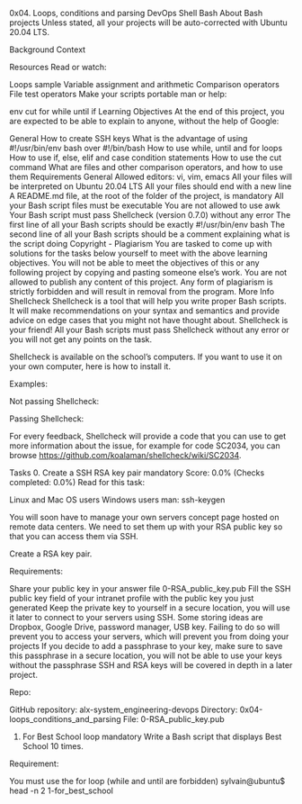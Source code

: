 0x04. Loops, conditions and parsing
DevOps
Shell
Bash
About Bash projects
Unless stated, all your projects will be auto-corrected with Ubuntu 20.04 LTS.

Background Context


Resources
Read or watch:

Loops sample
Variable assignment and arithmetic
Comparison operators
File test operators
Make your scripts portable
man or help:

env
cut
for
while
until
if
Learning Objectives
At the end of this project, you are expected to be able to explain to anyone, without the help of Google:

General
How to create SSH keys
What is the advantage of using #!/usr/bin/env bash over #!/bin/bash
How to use while, until and for loops
How to use if, else, elif and case condition statements
How to use the cut command
What are files and other comparison operators, and how to use them
Requirements
General
Allowed editors: vi, vim, emacs
All your files will be interpreted on Ubuntu 20.04 LTS
All your files should end with a new line
A README.md file, at the root of the folder of the project, is mandatory
All your Bash script files must be executable
You are not allowed to use awk
Your Bash script must pass Shellcheck (version 0.7.0) without any error
The first line of all your Bash scripts should be exactly #!/usr/bin/env bash
The second line of all your Bash scripts should be a comment explaining what is the script doing
Copyright - Plagiarism
You are tasked to come up with solutions for the tasks below yourself to meet with the above learning objectives.
You will not be able to meet the objectives of this or any following project by copying and pasting someone else’s work.
You are not allowed to publish any content of this project.
Any form of plagiarism is strictly forbidden and will result in removal from the program.
More Info
Shellcheck
Shellcheck is a tool that will help you write proper Bash scripts. It will make recommendations on your syntax and semantics and provide advice on edge cases that you might not have thought about. Shellcheck is your friend! All your Bash scripts must pass Shellcheck without any error or you will not get any points on the task.

Shellcheck is available on the school’s computers. If you want to use it on your own computer, here is how to install it.

Examples:

Not passing Shellcheck:



Passing Shellcheck:



For every feedback, Shellcheck will provide a code that you can use to get more information about the issue, for example for code SC2034, you can browse https://github.com/koalaman/shellcheck/wiki/SC2034.

Tasks
0. Create a SSH RSA key pair
mandatory
Score: 0.0% (Checks completed: 0.0%)
Read for this task:

Linux and Mac OS users
Windows users
man: ssh-keygen

You will soon have to manage your own servers concept page hosted on remote data centers. We need to set them up with your RSA public key so that you can access them via SSH.

Create a RSA key pair.

Requirements:

Share your public key in your answer file 0-RSA_public_key.pub
Fill the SSH public key field of your intranet profile with the public key you just generated
Keep the private key to yourself in a secure location, you will use it later to connect to your servers using SSH. Some storing ideas are Dropbox, Google Drive, password manager, USB key. Failing to do so will prevent you to access your servers, which will prevent you from doing your projects
If you decide to add a passphrase to your key, make sure to save this passphrase in a secure location, you will not be able to use your keys without the passphrase
SSH and RSA keys will be covered in depth in a later project.

Repo:

GitHub repository: alx-system_engineering-devops
Directory: 0x04-loops_conditions_and_parsing
File: 0-RSA_public_key.pub
    
1. For Best School loop
mandatory
Write a Bash script that displays Best School 10 times.

Requirement:

You must use the for loop (while and until are forbidden)
sylvain@ubuntu$ head -n 2 1-for_best_school 


